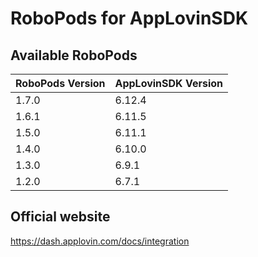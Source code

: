 # RoboPods for AppLovinSDK

## Available RoboPods

| RoboPods Version  | AppLovinSDK Version  |
|-------------------|-------------------|
| 1.7.0             | 6.12.4            |
| 1.6.1             | 6.11.5            |
| 1.5.0             | 6.11.1            |
| 1.4.0             | 6.10.0            |
| 1.3.0             | 6.9.1             |
| 1.2.0             | 6.7.1             |

## Official website
https://dash.applovin.com/docs/integration
